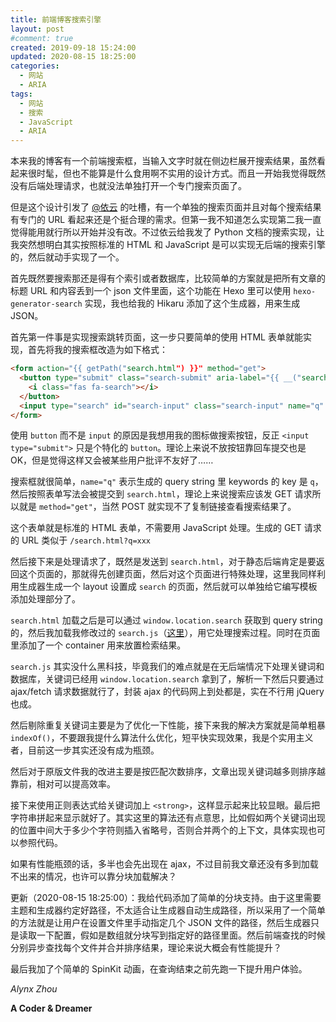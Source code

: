 ```yaml
---
title: 前端博客搜索引擎
layout: post
#comment: true
created: 2019-09-18 15:24:00
updated: 2020-08-15 18:25:00
categories:
  - 网站
  - ARIA
tags:
  - 网站
  - 搜索
  - JavaScript
  - ARIA
---
```

本来我的博客有一个前端搜索框，当输入文字时就在侧边栏展开搜索结果，虽然看起来很时髦，但也不能算是什么食用啊不实用的设计方式。而且一开始我觉得既然没有后端处理请求，也就没法单独打开一个专门搜索页面了。

但是这个设计引发了 [@依云](https://blog.lilydjwg.me/) 的吐槽，有一个单独的搜索页面并且对每个搜索结果有专门的 URL 看起来还是个挺合理的需求。但第一我不知道怎么实现第二我一直觉得能用就行所以开始并没有改。不过依云给我发了 Python 文档的搜索实现，让我突然想明白其实按照标准的 HTML 和 JavaScript 是可以实现无后端的搜索引擎的，然后就动手实现了一个。

<!--more-->

首先既然要搜索那还是得有个索引或者数据库，比较简单的方案就是把所有文章的标题 URL 和内容丢到一个 json 文件里面，这个功能在 Hexo 里可以使用 `hexo-generator-search` 实现，我也给我的 Hikaru 添加了这个生成器，用来生成 JSON。

首先第一件事是实现搜索跳转页面，这一步只要简单的使用 HTML 表单就能实现，首先将我的搜索框改造为如下格式：

```html
<form action="{{ getPath("search.html") }}" method="get">
  <button type="submit" class="search-submit" aria-label="{{ __("search") }}">
    <i class="fas fa-search"></i>
  </button>
  <input type="search" id="search-input" class="search-input" name="q" results="0" placeholder="{{ __("search") }}" aria-label="{{ __("search") }}">
</form>
```

使用 `button` 而不是 `input` 的原因是我想用我的图标做搜索按钮，反正 `<input type="submit">` 只是个特化的 `button`。理论上来说不放按钮靠回车提交也是 OK，但是觉得这样又会被某些用户批评不友好了……

搜索框就很简单，`name="q"` 表示生成的 query string 里 keywords 的 key 是 `q`，然后按照表单写法会被提交到 `search.html`，理论上来说搜索应该发 GET 请求所以就是 `method="get"`，当然 POST 就实现不了复制链接查看搜索结果了。

这个表单就是标准的 HTML 表单，不需要用 JavaScript 处理。生成的 GET 请求的 URL 类似于 `/search.html?q=xxx`

然后接下来是处理请求了，既然是发送到 `search.html`，对于静态后端肯定是要返回这个页面的，那就得先创建页面，然后对这个页面进行特殊处理，这里我同样利用生成器生成一个 layout 设置成 `search` 的页面，然后就可以单独给它编写模板添加处理部分了。

`search.html` 加载之后是可以通过 `window.location.search` 获取到 query string 的，然后我加载我修改过的 `search.js`（[这里](/js/search.js)），用它处理搜索过程。同时在页面里添加了一个 container 用来放置检索结果。

`search.js` 其实没什么黑科技，毕竟我们的难点就是在无后端情况下处理关键词和数据库，关键词已经用 `window.location.search` 拿到了，解析一下然后只要通过 ajax/fetch 请求数据就行了，封装 ajax 的代码网上到处都是，实在不行用 jQuery 也成。

然后剔除重复关键词主要是为了优化一下性能，接下来我的解决方案就是简单粗暴 `indexOf()`，不要跟我提什么算法什么优化，短平快实现效果，我是个实用主义者，目前这一步其实还没有成为瓶颈。

然后对于原版文件我的改进主要是按匹配次数排序，文章出现关键词越多则排序越靠前，相对可以提高效率。

接下来使用正则表达式给关键词加上 `<strong>`，这样显示起来比较显眼。最后把字符串拼起来显示就好了。其实这里的算法还有点意思，比如假如两个关键词出现的位置中间大于多少个字符则插入省略号，否则合并两个的上下文，具体实现也可以参照代码。

如果有性能瓶颈的话，多半也会先出现在 ajax，不过目前我文章还没有多到加载不出来的情况，也许可以靠分块加载解决？

更新（2020-08-15 18:25:00）：我给代码添加了简单的分块支持。由于这里需要主题和生成器约定好路径，不太适合让生成器自动生成路径，所以采用了一个简单的方法就是让用户在设置文件里手动指定几个 JSON 文件的路径，然后生成器只是读取一下配置，假如是数组就分块写到指定好的路径里面。然后前端查找的时候分别异步查找每个文件并合并排序结果，理论来说大概会有性能提升？

最后我加了个简单的 SpinKit 动画，在查询结束之前先跑一下提升用户体验。

*Alynx Zhou*

**A Coder & Dreamer**
